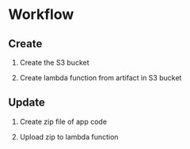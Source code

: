 # Workflow

## Create

1. Create the S3 bucket

2. Create lambda function from artifact in S3 bucket


## Update

1. Create zip file of app code

2. Upload zip to lambda function